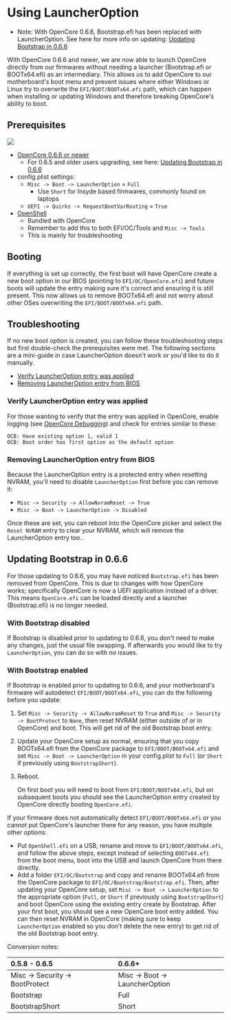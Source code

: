 # Using LauncherOption

* Note: With OpenCore 0.6.6, Bootstrap.efi has been replaced with LauncherOption. See here for more info on updating: [Updating Bootstrap in 0.6.6](#updating-bootstrap-in-0-6-6)

With OpenCore 0.6.6 and newer, we are now able to launch OpenCore directly from our firmwares without needing a launcher (Bootstrap.efi or BOOTx64.efi) as an intermediary. This allows us to add OpenCore to our motherboard's boot menu and prevent issues where either Windows or Linux try to overwrite the `EFI/BOOT/BOOTx64.efi` path, which can happen when installing or updating Windows and therefore breaking OpenCore's ability to boot.

## Prerequisites

![](../images/bootstrap-md/config.png)

* [OpenCore 0.6.6 or newer](https://github.com/acidanthera/OpenCorePkg/releases)
  * For 0.6.5 and older users upgrading, see here: [Updating Bootstrap in 0.6.6](#updating-bootstrap-in-0-6-6)
* config.plist settings:
  * `Misc -> Boot -> LauncherOption` = `Full`
    * Use `Short` for Insyde based firmwares, commonly found on laptops
  * `UEFI -> Quirks -> RequestBootVarRouting` = `True`
* [OpenShell](https://github.com/acidanthera/OpenCorePkg/releases)
  * Bundled with OpenCore
  * Remember to add this to both EFI/OC/Tools and `Misc -> Tools`
  * This is mainly for troubleshooting

## Booting

If everything is set up correctly, the first boot will have OpenCore create a new boot option in our BIOS (pointing to `EFI/OC/OpenCore.efi`) and future boots will update the entry making sure it's correct and ensuring it is still present. This now allows us to remove BOOTx64.efi and not worry about other OSes overwriting the `EFI/BOOT/BOOTx64.efi` path.

## Troubleshooting

If no new boot option is created, you can follow these troubleshooting steps but first double-check the prerequisites were met. The following sections are a mini-guide in case LauncherOption doesn't work or you'd like to do it manually.

* [Verify LauncherOption entry was applied](#verify-launcheroption-entry-was-applied)
* [Removing LauncherOption entry from BIOS](#removing-launcheroption-entry-from-bios)

### Verify LauncherOption entry was applied

For those wanting to verify that the entry was applied in OpenCore, enable logging (see [OpenCore Debugging](https://sumingyd.github.io/OpenCore-Install-Guide/troubleshooting/debug.html)) and check for entries similar to these:

```
OCB: Have existing option 1, valid 1
OCB: Boot order has first option as the default option
```

### Removing LauncherOption entry from BIOS

Because the LauncherOption entry is a protected entry when resetting NVRAM, you'll need to disable `LauncherOption` first before you can remove it:

* `Misc -> Security -> AllowNvramReset -> True`
* `Misc -> Boot -> LauncherOption -> Disabled`

Once these are set, you can reboot into the OpenCore picker and select the `Reset NVRAM` entry to clear your NVRAM, which will remove the LauncherOption entry too..

## Updating Bootstrap in 0.6.6

For those updating to 0.6.6, you may have noticed `Bootstrap.efi` has been removed from OpenCore. This is due to changes with how OpenCore works; specifically OpenCore is now a UEFI application instead of a driver. This means `OpenCore.efi` can be loaded directly and a launcher (Bootstrap.efi) is no longer needed.

### With Bootstrap disabled

If Bootstrap is disabled prior to updating to 0.6.6, you don't need to make any changes, just the usual file swapping. If afterwards you would like to try `LauncherOption`, you can do so with no issues.

### With Bootstrap enabled

If Bootstrap is enabled prior to updating to 0.6.6, and your motherboard's firmware will autodetect `EFI/BOOT/BOOTx64.efi`, you can do the following before you update:

1. Set `Misc -> Security -> AllowNvramReset` to `True` and `Misc -> Security -> BootProtect` to `None`, then reset NVRAM (either outside of or in OpenCore) and boot. This will get rid of the old Bootstrap boot entry.
2. Update your OpenCore setup as normal, ensuring that you copy BOOTx64.efi from the OpenCore package to `EFI/BOOT/BOOTx64.efi` and set `Misc -> Boot -> LauncherOption` in your config.plist to `Full` (or `Short` if previously using `BootstrapShort`).
3. Reboot.

   On first boot you will need to boot from `EFI/BOOT/BOOTx64.efi`, but on subsequent boots you should see the LauncherOption entry created by OpenCore directly booting `OpenCore.efi`.

If your firmware does not automatically detect `EFI/BOOT/BOOTx64.efi` or you cannot put OpenCore's launcher there for any reason, you have multiple other options:

* Put `OpenShell.efi` on a USB, rename and move to `EFI/BOOT/BOOTx64.efi`, and follow the above steps, except instead of selecting `BOOTx64.efi` from the boot menu, boot into the USB and launch OpenCore from there directly.
* Add a folder `EFI/OC/Bootstrap` and copy and rename BOOTx64.efi from the OpenCore package to `EFI/OC/Bootstrap/Bootstrap.efi`. Then, after updating your OpenCore setup, set `Misc -> Boot -> LauncherOption` to the appropriate option (`Full`, or `Short` if previously using `BootstrapShort`) and boot OpenCore using the existing entry create by Bootstrap. After your first boot, you should see a new OpenCore boot entry added. You can then reset NVRAM in OpenCore (making sure to keep `LauncherOption` enabled so you don't delete the new entry) to get rid of the old Bootstrap boot entry.

Conversion notes:

| 0.5.8 - 0.6.5 | 0.6.6+ |
| :--- | :--- |
| Misc -> Security -> BootProtect | Misc -> Boot -> LauncherOption |
| Bootstrap | Full |
| BootstrapShort | Short |
